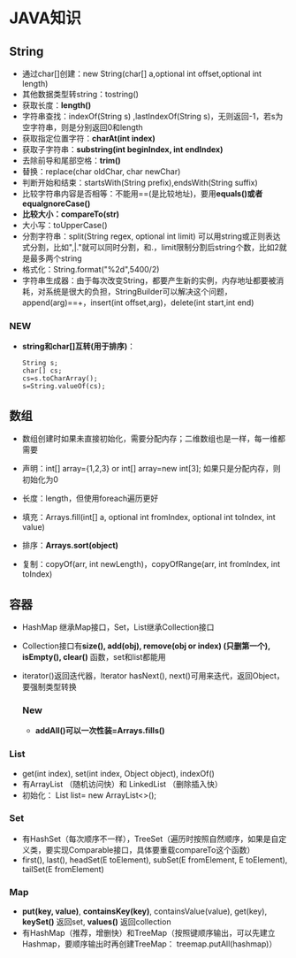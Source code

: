 # JAVA知识

## String

- 通过char[]创建：new String(char[] a,optional int offset,optional int length)
- 其他数据类型转string：tostring()
- 获取长度：**length()**
- 字符串查找：indexOf(String s) ,lastIndexOf(String s)，无则返回-1，若s为空字符串，则是分别返回0和length
- 获取指定位置字符：**charAt(int index)**
- 获取子字符串：**substring(int beginIndex, int endIndex)**
- 去除前导和尾部空格：**trim()**
- 替换：replace(char oldChar, char newChar)
- 判断开始和结束：startsWith(String prefix),endsWith(String suffix)
- 比较字符串内容是否相等：不能用==(是比较地址)，要用**equals()或者equalgnoreCase()**
- **比较大小：compareTo(str)**
- 大小写：toUpperCase()
- 分割字符串：split(String regex, optional int limit) 可以用string或正则表达式分割，比如",|."就可以同时分割，和.，limit限制分割后string个数，比如2就是最多两个string
- 格式化：String.format("%2d",5400/2)
- 字符串生成器：由于每次改变String，都要产生新的实例，内存地址都要被消耗，对系统是很大的负担，StringBuilder可以解决这个问题，append(arg)==+，insert(int offset,arg)，delete(int start,int end)

### NEW

- **string和char[]互转(用于排序)**：

  ~~~
  String s;
  char[] cs;
  cs=s.toCharArray();
  s=String.valueOf(cs);
  ~~~

  

  

## 数组

- 数组创建时如果未直接初始化，需要分配内存；二维数组也是一样，每一维都需要

- 声明：int[] array={1,2,3} or int[] array=new int[3]; 如果只是分配内存，则初始化为0
- 长度：length，但使用foreach遍历更好
- 填充：Arrays.fill(int[] a, optional int fromIndex, optional int toIndex, int value)

- 排序：**Arrays.sort(object)**

- 复制：copyOf(arr, int newLength)，copyOfRange(arr, int fromIndex, int toIndex)




## 容器

- HashMap 继承Map接口，Set，List继承Collection接口

- Collection接口有**size(), add(obj), remove(obj or index) (只删第一个), isEmpty(), clear()** 函数，set和list都能用

- iterator()返回迭代器，Iterator   hasNext(), next()可用来迭代，返回Object，要强制类型转换

  ### New

  - **addAll()可以一次性装=Arrays.fills()**

### List

- get(int index), set(int index, Object object), indexOf()
- 有ArrayList （随机访问快）和 LinkedList （删除插入快） 
- 初始化：  List<String> list= new ArrayList<>();

### Set

- 有HashSet（每次顺序不一样），TreeSet（遍历时按照自然顺序，如果是自定义类，要实现Comparable接口，具体要重载compareTo这个函数）
- first(), last(), headSet(E toElement), subSet(E fromElement, E toElement), tailSet(E fromElement)

### Map

- **put(key, value)**, **containsKey(key)**, containsValue(value), get(key), **keySet()** 返回set, **values()** 返回collection
- 有HashMap（推荐，增删快）和TreeMap（按照键顺序输出，可以先建立Hashmap，要顺序输出时再创建TreeMap： treemap.putAll(hashmap)）



